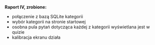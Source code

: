 **Raport IV, zrobione:**

- połączenie z bazą SQLite kategorii
- wybór kategorii na stronie startowej
- osobna pula pytań dotycząca każdej z kategorii wyświetlana jest w quizie
- kalibracja ekranu działa
